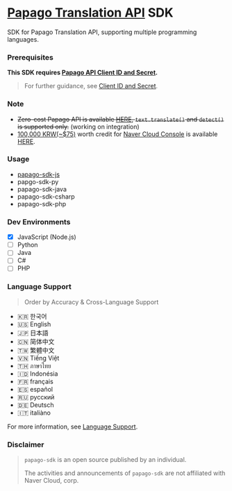 # [Papago Translation API](https://guide.ncloud-docs.com/docs/en/papagotranslation-overview) SDK

SDK for Papago Translation API, supporting multiple programming languages.

### Prerequisites

**This SDK requires [Papago API Client ID and Secret](https://console.ncloud.com).**

> For further guidance, see [Client ID and Secret](https://github.com/devjiwonchoi/papago-sdk/blob/main/docs/client-id-and-secret.md).

### Note

- ~~Zero-cost Papago API is available [HERE](https://developers.naver.com/docs/papago/README.md), `text.translate()` and `detect()` is supported only.~~ (working on integration)
- [100,000 KRW(~$75)](https://www.google.com/search?q=100000+won+to+usd) worth credit for [Naver Cloud Console](https://console.ncloud.com) is available [HERE](https://www.ncloud.com/main/).

### Usage

- [papago-sdk-js](https://github.com/devjiwonchoi/papago-sdk/blob/main/papago-sdk-js/README.md)
- papgo-sdk-py
- papago-sdk-java
- papago-sdk-csharp
- papago-sdk-php

### Dev Environments

- [x] JavaScript (Node.js)
- [ ] Python
- [ ] Java
- [ ] C#
- [ ] PHP

### Language Support

> Order by Accuracy & Cross-Language Support

- 🇰🇷 한국어
- 🇺🇸 English
- 🇯🇵 日本語
- 🇨🇳 简体中文
- 🇹🇼 繁體中文
- 🇻🇳 Tiếng Việt
- 🇹🇭 ภาษาไทย
- 🇮🇩 Indonésia
- 🇫🇷 français
- 🇪🇸 español
- 🇷🇺 русский
- 🇩🇪 Deutsch
- 🇮🇹 italiàno

For more information, see [Language Support](https://github.com/devjiwonchoi/papago-sdk/blob/main/docs/language-support.md).

### Disclaimer

> `papago-sdk` is an open source published by an individual.
>
> The activities and announcements of `papago-sdk` are not affiliated with Naver Cloud, corp.
